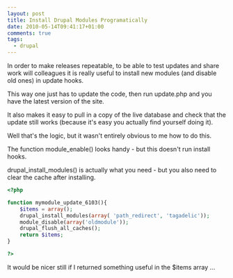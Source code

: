 ```yaml
---
layout: post
title: Install Drupal Modules Programatically
date: 2010-05-14T09:41:17+01:00
comments: true
tags:
  - drupal
---
```


In order to make releases repeatable, to be able to test updates and share work will colleagues it is really useful to install new modules (and disable old ones) in update hooks.

This way one just has to update the code, then run update.php and you have the latest version of the site.

It also makes it easy to pull in a copy of the live database and check that the update still works (because it's easy you actually find yourself doing it).

Well that's the logic, but it wasn't entirely obvious to me how to do this.

The function module_enable() looks handy - but this doesn't run install hooks.

drupal_install_modules() is actually what you need - but you also need to clear the cache after installing.

```php
<?php

function mymodule_update_6103(){
	$items = array();
	drupal_install_modules(array( 'path_redirect', 'tagadelic'));
	module_disable(array('oldmodule'));
	drupal_flush_all_caches();
	return $items;
}

?>
```

It would be nicer still if I returned something useful in the $items array ...
